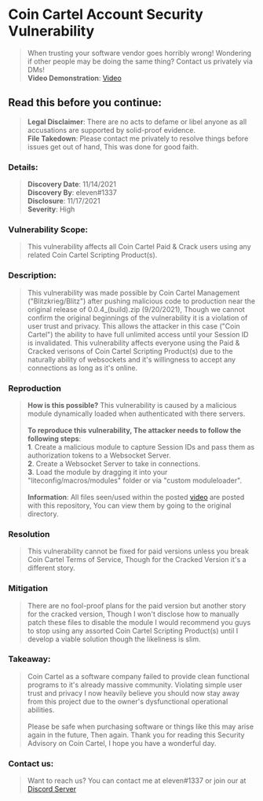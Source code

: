 # Coin Cartel Account Security Vulnerability
> When trusting your software vendor goes horribly wrong! Wondering if other people may be doing the same thing? Contact us privately via DMs!
> <br>
> **Video Demonstration**: [Video](https://youtu.be/BWeS0avpmNk)
## Read this before you continue:
> **Legal Disclaimer**: There are no acts to defame or libel anyone as all accusations are supported by solid-proof evidence.
> <br>
> **File Takedown**: Please contact me privately to resolve things before issues get out of hand, This was done for good faith.

### Details:
  > **Discovery Date**: 11/14/2021
  > <br>
  > **Discovery By**: eleven#1337
  > <br>
  > **Disclosure**: 11/17/2021
  > <br>
  > **Severity**: High
 
### Vulnerability Scope:
> This vulnerability affects all Coin Cartel Paid & Crack users using any related Coin Cartel Scripting Product(s).

### Description:
> This vulnerability was made possible by Coin Cartel Management ("Blitzkrieg/Blitz") after pushing malicious code to production near the original release of 0.0.4_(build).zip (9/20/2021), Though we cannot confirm the original beginnings of the vulnerability it is a violation of user trust and privacy. This allows the attacker in this case ("Coin Cartel") the ability to have full unlimited access until your Session ID is invalidated. This vulnerability affects everyone using the Paid & Cracked verisons of Coin Cartel Scripting Product(s) due to the naturally ability of websockets and it's willingness to accept any connections as long as it's online.

### Reproduction
> **How is this possible?** This vulnerability is caused by a malicious module dynamically loaded when authenticated with there servers.
> <br>
> <br>
> **To reproduce this vulnerability, The attacker needs to follow the following steps**:
> <br>
> **1**. Create a malicious module to capture Session IDs and pass them as authorization tokens to a Websocket Server.
> <br>
> **2**. Create a Websocket Server to take in connections.
> <br>
> **3**. Load the module by dragging it into your "liteconfig/macros/modules" folder or via "custom moduleloader".
> <br>
> <br>
> **Information**: All files seen/used within the posted [video](https://www.youtube.com/watch?v=BWeS0avpmNk) are posted with this repository, You can view them by going to the original directory.

### Resolution
> This vulnerability cannot be fixed for paid versions unless you break Coin Cartel Terms of Service, Though for the Cracked Version it's a different story.

### Mitigation
> There are no fool-proof plans for the paid version but another story for the cracked version, Though I won't disclose how to manually patch these files to disable the module I would recommend you guys to stop using any assorted Coin Cartel Scripting Product(s) until I develop a viable solution though the likeliness is slim.

### Takeaway:
> Coin Cartel as a software company failed to provide clean functional programs to it's already massive community. Violating simple user trust and privacy I now heavily believe you should now stay away from this project due to the owner's dysfunctional operational abilities.
> <br>
> <br>
> Please be safe when purchasing software or things like this may arise again in the future, Then again. Thank you for reading this Security Advisory on Coin Cartel, I hope you have a wonderful day.

### Contact us:
> Want to reach us? You can contact me at eleven#1337 or join our at [Discord Server](https://discord.gg/StJcrgxrqR)
